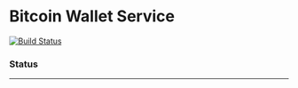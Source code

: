 # Bitcoin Wallet Service

[![Build Status](https://travis-ci.org/bitcoin-wallet-service/bitcoin-wallet-service.svg?branch=master)](https://travis-ci.org/bitcoin-wallet-service/bitcoin-wallet-service)

### Status
---

